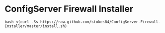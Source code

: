 ConfigServer Firewall Installer
===============================

```bash <(curl -Ss https://raw.github.com/stokes84/ConfigServer-Firewall-Installer/master/install.sh)```
